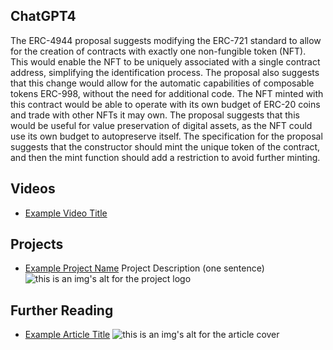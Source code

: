 ## ChatGPT4

The ERC-4944 proposal suggests modifying the ERC-721 standard to allow for the creation of contracts with exactly one non-fungible token (NFT). This would enable the NFT to be uniquely associated with a single contract address, simplifying the identification process. The proposal also suggests that this change would allow for the automatic capabilities of composable tokens ERC-998, without the need for additional code. The NFT minted with this contract would be able to operate with its own budget of ERC-20 coins and trade with other NFTs it may own. The proposal suggests that this would be useful for value preservation of digital assets, as the NFT could use its own budget to autopreserve itself. The specification for the proposal suggests that the constructor should mint the unique token of the contract, and then the mint function should add a restriction to avoid further minting.

## Videos

- [Example Video Title](https://www.youtube.com/watch?v=TDGq4aeevgY)

## Projects

- [Example Project Name](https://xxxx.xxx/xxxxx) Project Description (one sentence) ![this is an img's alt for the project logo](https://xxxx.xxx/project-logo.xxx)

## Further Reading

- [Example Article Title](https://xxxx.xxx/xxxxx) ![this is an img's alt for the article cover](https://xxxx.xxx/article-cover.xxx)
